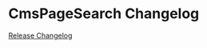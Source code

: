 # CmsPageSearch Changelog

[Release Changelog](https://github.com/spryker/cms-page-search/releases)
